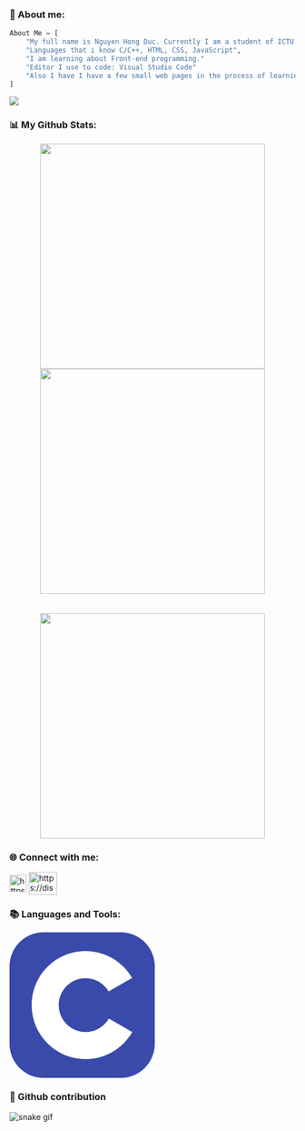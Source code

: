 <h3 align="left">📝 About me:</h3>

```py
About Me = [
    "My full name is Nguyen Hong Duc. Currently I am a student of ICTU."
    "Languages that i know C/C++, HTML, CSS, JavaScript",
    "I am learning about Front-end programming."
    "Editor I use to code: Visual Studio Code"
    "Also I have I have a few small web pages in the process of learning and creating."
]
```

![](https://komarev.com/ghpvc/?username=hongduc-code-dao)

<h3 align="left">📊 My Github Stats:</h3>

<div align=center>
    <img
        width="396"
        src="https://github-readme-streak-stats.herokuapp.com/?user=hongduccodedao&theme=dracula"
    />
    <img
        width="396"
        src="https://github-readme-stats.vercel.app/api?username=hongduccodedao&show_icons=true&theme=dracula"
    />
</div>
<br>
<br>
<div align=center>
    <img
        width="396"
        src="https://github-readme-stats.vercel.app/api/top-langs/?username=hongduccodedao&show_icons=true&layout=compact&theme=dracula"
    />
</div>

<h3 align="left">🌐 Connect with me:</h3>
<p align="left">
<a href="https://www.facebook.com/hongduccodedao/" target="_blank"><img align="center" src="https://raw.githubusercontent.com/rahuldkjain/github-profile-readme-generator/master/src/images/icons/Social/facebook.svg" alt="https://www.facebook.com/d4rtj" height="30" width="30" /></a>
<a href="https://discord.com/users/769244837030526976" target="_blank"><img align="center" src="https://raw.githubusercontent.com/rahuldkjain/github-profile-readme-generator/master/src/images/icons/Social/discord.svg" alt="https://discord.com/users/968119621544710195" height="40" width="50" /></a>
</p>

<h3 align="left">📚 Languages and Tools:</h3>
<p align="left">
    <g transform="translate(0, 0)">
        <svg xmlns="http://www.w3.org/2000/svg" width="256" height="256" viewBox="0 0 256 256" fill="none">
            <rect width="256" height="256" rx="60" fill="#394AAB"/>
            <path d="M134.001 33C169.144 33 199.828 52.0863 216.262 80.4561L216.102 80.183L174.753 103.991C166.607 90.1977 151.672 80.8892 134.54 80.6975L134.001 80.6945C107.875 80.6945 86.6945 101.874 86.6945 127.999C86.6945 136.543 88.9723 144.552 92.9335 151.469C101.088 165.704 116.416 175.306 134.001 175.306C151.693 175.306 167.109 165.582 175.222 151.195L175.025 151.54L216.311 175.458C200.057 203.588 169.794 222.615 135.059 222.994L134.001 223C98.746 223 67.9753 203.796 51.582 175.276C43.5791 161.353 39 145.212 39 127.999C39 75.5334 81.5323 33 134.001 33Z" fill="white"/>
        </svg>
    </g>
</p>

<h3 align="left">🐛 Github contribution</h3>

![snake gif](https://github.com/hongduccodedao/hongduccodedao/blob/output/github-contribution-grid-snake.svg#gh-dark-mode-only)

